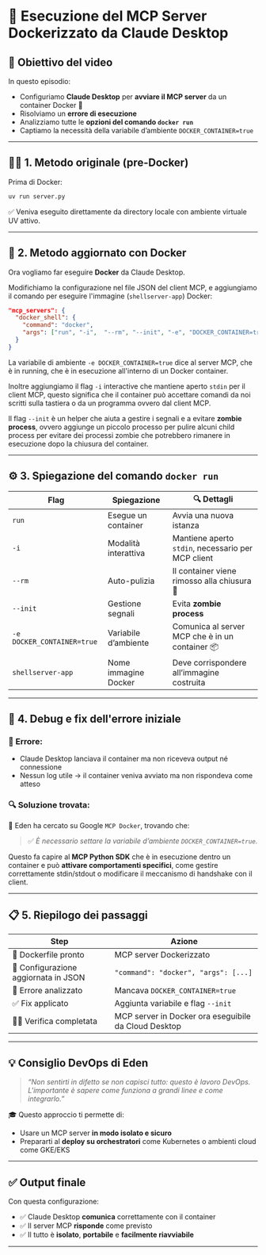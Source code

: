 # 🐳 **Esecuzione del MCP Server Dockerizzato da Claude Desktop**

## 🎯 Obiettivo del video

In questo episodio:

* Configuriamo **Claude Desktop** per **avviare il MCP server** da un container Docker 🧱
* Risolviamo un **errore di esecuzione**
* Analizziamo tutte le **opzioni del comando `docker run`**
* Captiamo la necessità della variabile d’ambiente `DOCKER_CONTAINER=true`

---

## 🏃‍♂️ 1. Metodo originale (pre-Docker)

Prima di Docker:

```bash
uv run server.py
```

✅ Veniva eseguito direttamente da directory locale con ambiente virtuale UV attivo.

---

## 🐳 2. Metodo aggiornato con Docker

Ora vogliamo far eseguire **Docker** da Claude Desktop.

Modifichiamo la configurazione nel file JSON del client MCP, e aggiungiamo il comando per eseguire l'immagine (`shellserver-app`) Docker:

```json
"mcp_servers": {
  "docker_shell": {
    "command": "docker",
    "args": ["run", "-i",  "--rm", "--init", "-e", "DOCKER_CONTAINER=true", "shellserver-app", "--name", "shellserver_container"]
  }
}
```

La variabile di ambiente `-e DOCKER_CONTAINER=true` dice al server MCP, che è in running, che è in esecuzione all'interno di un Docker container.

Inoltre aggiungiamo il flag `-i` interactive che mantiene aperto `stdin` per il client MCP, questo significa che il container può accettare comandi da noi scritti sulla tastiera o da un programma ovvero dal client MCP.

Il flag `--init` è un helper che aiuta a gestire i segnali e a evitare **zombie process**, ovvero aggiunge un piccolo processo per pulire alcuni child process per evitare dei processi zombie che potrebbero rimanere in esecuzione dopo la chiusura del container.


---

## ⚙️ 3. Spiegazione del comando `docker run`

| Flag                       | Spiegazione          | 🔍 Dettagli                                        |
| -------------------------- | -------------------- | -------------------------------------------------- |
| `run`                      | Esegue un container  | Avvia una nuova istanza                            |
| `-i`                       | Modalità interattiva | Mantiene aperto `stdin`, necessario per MCP client |
| `--rm`                     | Auto-pulizia         | Il container viene rimosso alla chiusura 🧹        |
| `--init`                   | Gestione segnali     | Evita **zombie process**                           |
| `-e DOCKER_CONTAINER=true` | Variabile d’ambiente | Comunica al server MCP che è in un container 📦    |
| `shellserver-app`         | Nome immagine Docker | Deve corrispondere all’immagine costruita          |

---

## 🧪 4. Debug e fix dell'errore iniziale

### 🧨 Errore:

* Claude Desktop lanciava il container ma non riceveva output né connessione
* Nessun log utile → il container veniva avviato ma non rispondeva come atteso

### 🔍 Soluzione trovata:

🔎 Eden ha cercato su Google `MCP Docker`, trovando che:

> ✅ *È necessario settare la variabile d’ambiente `DOCKER_CONTAINER=true`.*

Questo fa capire al **MCP Python SDK** che è in esecuzione dentro un container e può **attivare comportamenti specifici**, come gestire correttamente stdin/stdout o modificare il meccanismo di handshake con il client.

---

## 📋 5. Riepilogo dei passaggi

| Step                                 | Azione                                               |
| ------------------------------------ | ---------------------------------------------------- |
| 🧱 Dockerfile pronto                 | MCP server Dockerizzato                              |
| 🧠 Configurazione aggiornata in JSON | `"command": "docker", "args": [...]`                 |
| 🧪 Errore analizzato                 | Mancava `DOCKER_CONTAINER=true`                      |
| ✅ Fix applicato                      | Aggiunta variabile e flag `--init`                   |
| 🧑‍💻 Verifica completata            | MCP server in Docker ora eseguibile da Cloud Desktop |

---

## 💡 Consiglio DevOps di Eden

> *“Non sentirti in difetto se non capisci tutto: questo è lavoro DevOps. L'importante è sapere come funziona a grandi linee e come integrarlo.”*

🎓 Questo approccio ti permette di:

* Usare un MCP server **in modo isolato e sicuro**
* Prepararti al **deploy su orchestratori** come Kubernetes o ambienti cloud come GKE/EKS

---

## ✅ Output finale

Con questa configurazione:

* ✅ Claude Desktop **comunica** correttamente con il container
* ✅ Il server MCP **risponde** come previsto
* ✅ Il tutto è **isolato**, **portabile** e **facilmente riavviabile**

---
